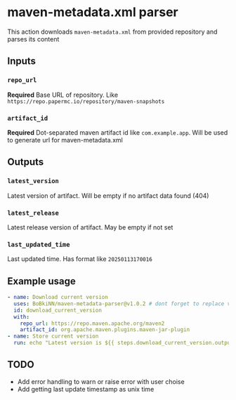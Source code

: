 # maven-metadata.xml parser

This action downloads `maven-metadata.xml` from provided repository and parses its content

## Inputs

### `repo_url`

**Required** Base URL of repository. Like `https://repo.papermc.io/repository/maven-snapshots`

### `artifact_id`

**Required** Dot-separated maven artifact id like `com.example.app`. Will be used to generate url for maven-metadata.xml

## Outputs

### `latest_version`

Latest version of artifact. Will be empty if no artifact data found (404)

### `latest_release`

Latest release version of artifact. May be empty if not set

### `last_updated_time`

Last updated time. Has format like `20250113170016`

## Example usage

```yml
- name: Download current version
  uses: BoBkiNN/maven-metadata-parser@v1.0.2 # dont forget to replace version
  id: download_current_version
  with:
    repo_url: https://repo.maven.apache.org/maven2
    artifact_id: org.apache.maven.plugins.maven-jar-plugin
- name: Store current version
  run: echo "Latest version is ${{ steps.download_current_version.outputs.latest_version }}"
```

## TODO
* Add error handling to warn or raise error with user choise
* Add getting last update timestamp as unix time


